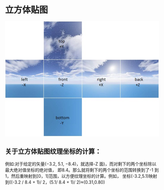 # 立方体贴图
![avatar](../samples/cubeMapping.png)

## 关于立方体贴图纹理坐标的计算：
例如:对于给定的矢量(−3.2, 5.1, −8.4)，就选择-Z 面)，而对剩下的两个坐标除以最大绝对值坐标的绝对值， 
即8.4。那么就将剩下的两个坐标的范围转换到了-1 到 1，然后重映射到[0，1]范围，以方便纹理坐标的计算。例如，
坐标(-3.2,5.1)映射到((-3.2 / 8.4 + 1)/ 2，(5.1/ 8.4 + 1)/ 2)≈(0.31,0.80)